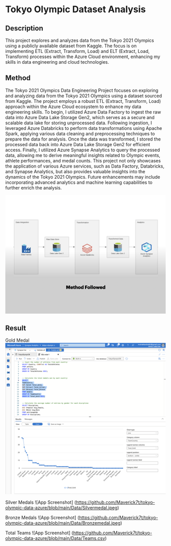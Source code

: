 # Tokyo Olympic Dataset Analysis



## Description

This project explores and analyzes data from the Tokyo 2021 Olympics using a publicly available dataset from Kaggle. The focus is on implementing ETL (Extract, Transform, Load) and ELT (Extract, Load, Transform) processes within the Azure Cloud environment, enhancing my skills in data engineering and cloud technologies.


## Method

The Tokyo 2021 Olympics Data Engineering Project focuses on exploring and analyzing data from the Tokyo 2021 Olympics using a dataset sourced from Kaggle. The project employs a robust ETL (Extract, Transform, Load) approach within the Azure Cloud ecosystem to enhance my data engineering skills. To begin, I utilized Azure Data Factory to ingest the raw data into Azure Data Lake Storage Gen2, which serves as a secure and scalable data lake for storing unprocessed data. Following ingestion, I leveraged Azure Databricks to perform data transformations using Apache Spark, applying various data cleaning and preprocessing techniques to prepare the data for analysis. Once the data was transformed, I stored the processed data back into Azure Data Lake Storage Gen2 for efficient access. Finally, I utilized Azure Synapse Analytics to query the processed data, allowing me to derive meaningful insights related to Olympic events, athlete performances, and medal counts. This project not only showcases the application of various Azure services, such as Data Factory, Databricks, and Synapse Analytics, but also provides valuable insights into the dynamics of the Tokyo 2021 Olympics. Future enhancements may include incorporating advanced analytics and machine learning capabilities to further enrich the analysis.


![App Screenshot](https://github.com/Maverick7t/tokyo-olympic-data-azure/blob/main/Data/method.jpeg)

## Result
Gold Medal
![App Screenshot](https://github.com/Maverick7t/tokyo-olympic-data-azure/blob/main/Data/Goldmedal.jpeg)

Silver Medals
![App Screenshot] (https://github.com/Maverick7t/tokyo-olympic-data-azure/blob/main/Data/Silvermedal.jpeg)

Bronze Medals
![App Screenshot] (https://github.com/Maverick7t/tokyo-olympic-data-azure/blob/main/Data/Bronzemedal.jpeg)

Total Teams
![App Screenshot] (https://github.com/Maverick7t/tokyo-olympic-data-azure/blob/main/Data/Teams.csv)

